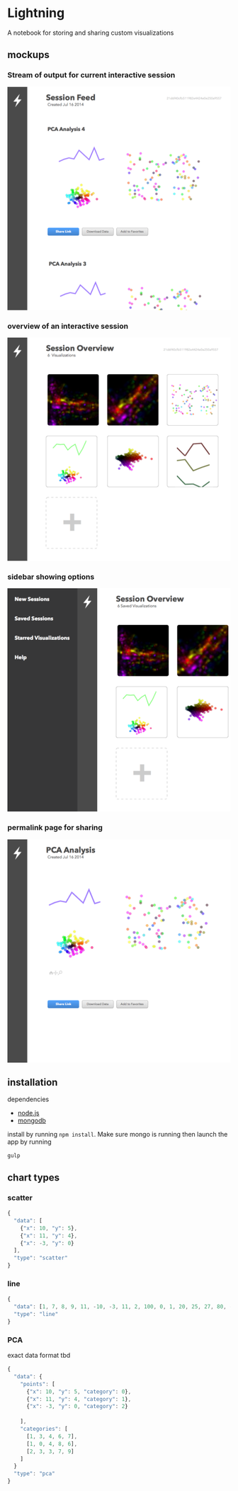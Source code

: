 # Lightning

A notebook for storing and sharing custom visualizations


## mockups

### Stream of output for current interactive session

![feed](./mocks/feed.png)

### overview of an interactive session

![overview](./mocks/overview.png)

### sidebar showing options

![sidebar](./mocks/sidebar.png)

### permalink page for sharing 

![viz](./mocks/viz-permalink.png)


## installation

dependencies

* [node.js](http://nodejs.org/)
* [mongodb](http://www.mongodb.org/)


install by running `npm install`. Make sure mongo is running then launch the app by running

```
gulp
```

## chart types

### scatter

```javascript
{
  "data": [
    {"x": 10, "y": 5},
    {"x": 11, "y": 4},
    {"x": -3, "y": 0}
  ],
  "type": "scatter"
}
```

### line

```javascript
{
  "data": [1, 7, 8, 9, 11, -10, -3, 11, 2, 100, 0, 1, 20, 25, 27, 80, -10, 20, 30, 40, 30, 43, 50],
  "type": "line"
}
```

### PCA

exact data format tbd
```javascript
{
  "data": {
    "points": [
      {"x": 10, "y": 5, "category": 0}, 
      {"x": 11, "y": 4, "category": 1},
      {"x": -3, "y": 0, "category": 2}
      
    ],
    "categories": [
      [1, 3, 4, 6, 7],
      [1, 0, 4, 8, 6],
      [2, 3, 3, 7, 9]
    ]
  }
  "type": "pca"
}
```
